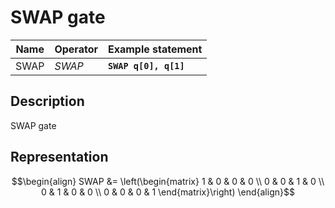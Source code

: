 # SWAP gate

| Name | Operator | Example statement     |
|------|----------|-----------------------|
| SWAP | $SWAP$   | **`SWAP q[0], q[1]`** |

## Description

SWAP gate

## Representation

$$\begin{align}
SWAP &= \left(\begin{matrix}
1 & 0 & 0 & 0 \\
0 & 0 & 1 & 0 \\
0 & 1 & 0 & 0 \\
0 & 0 & 0 & 1 
\end{matrix}\right)
\end{align}$$
